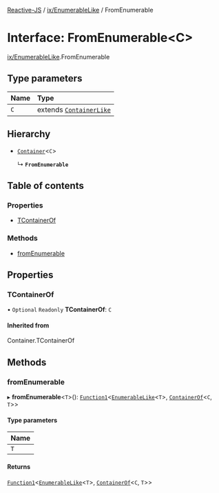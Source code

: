 [Reactive-JS](../README.md) / [ix/EnumerableLike](../modules/ix_EnumerableLike.md) / FromEnumerable

# Interface: FromEnumerable<C\>

[ix/EnumerableLike](../modules/ix_EnumerableLike.md).FromEnumerable

## Type parameters

| Name | Type |
| :------ | :------ |
| `C` | extends [`ContainerLike`](containers_ContainerLike.ContainerLike.md) |

## Hierarchy

- [`Container`](../modules/containers_ContainerLike.md#container)<`C`\>

  ↳ **`FromEnumerable`**

## Table of contents

### Properties

- [TContainerOf](ix_EnumerableLike.FromEnumerable.md#tcontainerof)

### Methods

- [fromEnumerable](ix_EnumerableLike.FromEnumerable.md#fromenumerable)

## Properties

### TContainerOf

• `Optional` `Readonly` **TContainerOf**: `C`

#### Inherited from

Container.TContainerOf

## Methods

### fromEnumerable

▸ **fromEnumerable**<`T`\>(): [`Function1`](../modules/util_functions.md#function1)<[`EnumerableLike`](ix_EnumerableLike.EnumerableLike.md)<`T`\>, [`ContainerOf`](../modules/containers_ContainerLike.md#containerof)<`C`, `T`\>\>

#### Type parameters

| Name |
| :------ |
| `T` |

#### Returns

[`Function1`](../modules/util_functions.md#function1)<[`EnumerableLike`](ix_EnumerableLike.EnumerableLike.md)<`T`\>, [`ContainerOf`](../modules/containers_ContainerLike.md#containerof)<`C`, `T`\>\>
